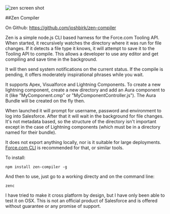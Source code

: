 

![zen screen shot](http://i.imgur.com/o2Oaudo.gif)

##Zen Compiler

On Github: https://github.com/joshbirk/zen-compiler

Zen is a simple node.js CLI based harness for the Force.com Tooling API. When started, it recursively watches the directory where it was run for file changes.  If it detects a file type it knows, it will attempt to save it to the Tooling API to compile.  This allows a developer to use any editor and get compiling and save time in the background.

It will then send system notifications on the current status.  If the compile is pending, it offers moderately inspirational phrases while you wait.

It supports Apex, Visualforce and Lightning Components.  To create a new lightning component, create a new directory and add an Aura component to it (like "MyComponent.cmp" or "MyComponentController.js").  The Aura Bundle will be created on the fly then.

When launched it will prompt for username, password and environment to log into Salesforce.  After that it will wait in the background for file changes.  It's not metadata based, so the structure of the directory isn't important except in the case of Lightning components (which must be in a directory named for their bundle).

It does not export anything locally, nor is it suitable for large deployments.  [Force.com CLI](https://force-cli.heroku.com/) is recommended for that, or similar tools.


To install:

```
npm install zen-compiler -g
```

And then to use, just go to a working directy and on the command line:

```
zenc
```

I have tried to make it cross platform by design, but I have only been able to test it on OSX.  This is not an official product of Salesforce and is offered without guarantee or any promise of support.